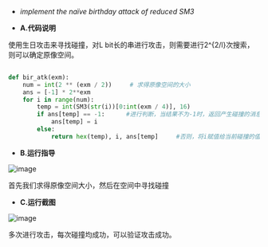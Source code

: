 - *implement the naïve birthday attack of reduced SM3*


- **A.代码说明**

使用生日攻击来寻找碰撞，对L bit长的串进行攻击，则需要进行2^{2/l}次搜索，则可以确定原像空间。



```python
            
def bir_atk(exm):
    num = int(2 ** (exm / 2))     # 求得原像空间的大小
    ans = [-1] * 2**exm       
    for i in range(num):
        temp = int(SM3(str(i))[0:int(exm / 4)], 16)
        if ans[temp] == -1:      #进行判断，当结果不为-1时，返回产生碰撞的消息的16进制值
            ans[temp] = i
        else:
            return hex(temp), i, ans[temp]     #否则，将i赋值给当前碰撞的值。
```


- **B.运行指导**


![image](https://user-images.githubusercontent.com/105535337/181878846-26012be3-d00d-41d4-8c90-ec6e2685ef85.png)


首先我们求得原像空间大小，然后在空间中寻找碰撞




- **C.运行截图**


![image](https://user-images.githubusercontent.com/105535337/181878869-6755d4f3-f026-4b98-854b-9efc54ea7317.png)


多次进行攻击，每次碰撞均成功，可以验证攻击成功。

